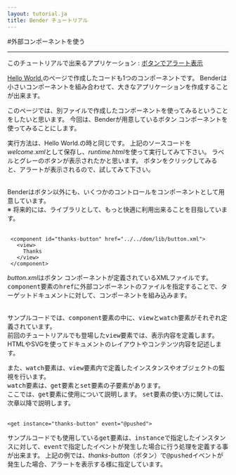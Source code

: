 ```yaml
---
layout: tutorial.ja
title: Bender チュートリアル
---
```

#外部コンポーネントを使う

-----
このチュートリアルで出来るアプリケーション : [ボタンでアラート表示](../../dom/runtime.html?href=../docs/tutorial/welcome.xml)

[Hello World.](./hello-world.ja.html)のページで作成したコードも1つのコンポーネントです。
Benderは小さいコンポーネントを組み合わせて、大きなアプリケーションを作成することが出来ます。

このページでは、別ファイルで作成したコンポーネントを使ってみるということをしたいと思います。
今回は、Benderが用意しているボタン コンポーネントを使ってみることにします。


<blockquote class="code">
</blockquote>
<script>
flexo.ez_xhr("welcome.xml", { responseType: "text" }, function (req) {
  document.querySelector("blockquote").appendChild(flexo.$pre(req.response));
});
</script>


実行方法は、Hello World.の時と同じです。
上記のソースコードを*welcome.xml*として保存し、*runtime.html*を使って実行してみて下さい。
ラベルとグレーのボタンが表示されたかと思います。
ボタンをクリックしてみると、アラートが表示されるので、試してみて下さい。
<br>
<br>

Benderはボタン以外にも、いくつかのコントロールをコンポーネントとして用意しています。
<br>
※ 将来的には、ライブラリとして、もっと快適に利用出来ることを目指しています。
<br>
<br>

     <component id="thanks-button" href="../../dom/lib/button.xml">
       <view>
         Thanks
       </view>
     </component>

*button.xml*はボタン コンポーネントが定義されているXMLファイルです。
<tt>component</tt>要素の<tt>href</tt>に外部コンポーネントのファイルを指定することで、ターゲットドキュメントに対して、コンポーネントを組み込みます。
<br>
<br>

サンプルコードでは、<tt>component</tt>要素の中に、<tt>view</tt>と<tt>watch</tt>要素がそれぞれ定義されています。  
前回のチュートリアルでも登場した<tt>view</tt>要素では、表示内容を定義します。HTMLやSVGを使ってドキュメントのレイアウトやコンテンツ内容を記述します。

また、<tt>watch</tt>要素は、<tt>view</tt>要素内で定義したインスタンスやオブジェクトの監視を行います。  
<tt>watch</tt>要素は、<tt>get</tt>要素と<tt>set</tt>要素の子要素があります。  
ここでは、<tt>get</tt>要素に使用について説明します。
<tt>set</tt>要素の使い方に関しては、次章以降で説明します。
<br>
<br>

	<get instance="thanks-button" event="@pushed">

サンプルコードでも使用している<tt>get</tt>要素は、<tt>instance</tt>で指定したインスタンスに対して、<tt>event</tt>で指定したイベントが発生した場合に行う処理を定義する事が出来ます。
上記の例では、*thanks-button*（ボタン）で<tt>@pushed</tt>イベントが発生した場合、アラートを表示する様に指定しています。




